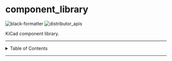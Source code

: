 # component_library

![black-formatter](https://github.com/danielljeon/component_library/actions/workflows/black_formatter.yaml/badge.svg)
![distributor_apis](https://github.com/danielljeon/component_library/actions/workflows/distributor_apis.yaml/badge.svg)

KiCad component library.

---

<details markdown="1">
  <summary>Table of Contents</summary>

</details>

---
